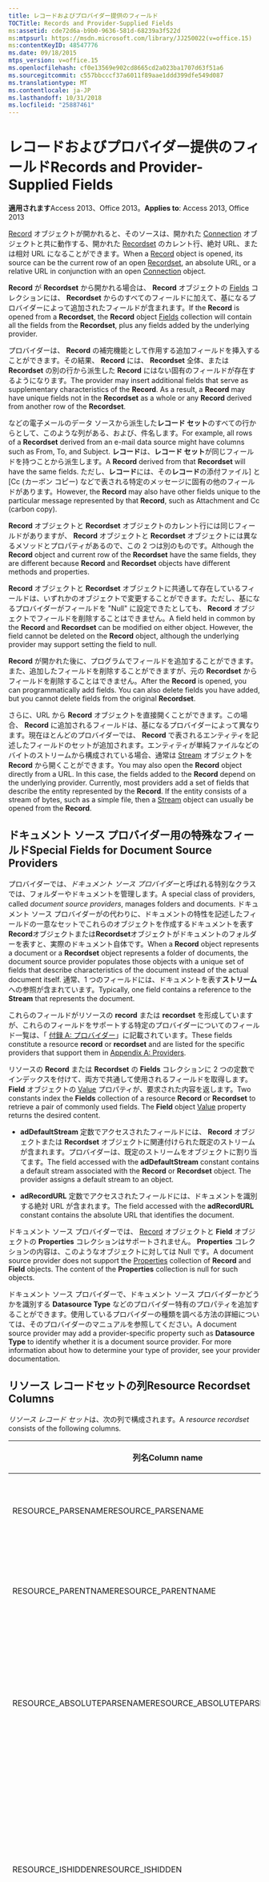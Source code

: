 ```yaml
---
title: レコードおよびプロバイダー提供のフィールド
TOCTitle: Records and Provider-Supplied Fields
ms:assetid: cde72d6a-b9b0-9636-581d-68239a3f522d
ms:mtpsurl: https://msdn.microsoft.com/library/JJ250022(v=office.15)
ms:contentKeyID: 48547776
ms.date: 09/18/2015
mtps_version: v=office.15
ms.openlocfilehash: cf0e13569e902cd8665cd2a023ba1707d63f51a6
ms.sourcegitcommit: c557bbcccf37a6011f89aae1ddd399dfe549d087
ms.translationtype: MT
ms.contentlocale: ja-JP
ms.lasthandoff: 10/31/2018
ms.locfileid: "25887461"
---
```

# <a name="records-and-provider-supplied-fields"></a><span data-ttu-id="7120e-102">レコードおよびプロバイダー提供のフィールド</span><span class="sxs-lookup"><span data-stu-id="7120e-102">Records and Provider-Supplied Fields</span></span>


<span data-ttu-id="7120e-103">**適用されます**Access 2013、Office 2013。</span><span class="sxs-lookup"><span data-stu-id="7120e-103">**Applies to**: Access 2013, Office 2013</span></span>

<span data-ttu-id="7120e-104">[Record](record-object-ado.md) オブジェクトが開かれると、そのソースは、開かれた [Connection](recordset-object-ado.md) オブジェクトと共に動作する、開かれた [Recordset](connection-object-ado.md) のカレント行、絶対 URL、または相対 URL になることができます。</span><span class="sxs-lookup"><span data-stu-id="7120e-104">When a [Record](record-object-ado.md) object is opened, its source can be the current row of an open [Recordset](recordset-object-ado.md), an absolute URL, or a relative URL in conjunction with an open [Connection](connection-object-ado.md) object.</span></span>

<span data-ttu-id="7120e-105">**Record** が **Recordset** から開かれる場合は、 **Record** オブジェクトの [Fields](fields-collection-ado.md) コレクションには、 **Recordset** からのすべてのフィールドに加えて、基になるプロバイダーによって追加されたフィールドが含まれます。</span><span class="sxs-lookup"><span data-stu-id="7120e-105">If the **Record** is opened from a **Recordset**, the **Record** object [Fields](fields-collection-ado.md) collection will contain all the fields from the **Recordset**, plus any fields added by the underlying provider.</span></span>

<span data-ttu-id="7120e-p101">プロバイダーは、 **Record** の補完機能として作用する追加フィールドを挿入することができます。その結果、 **Record** には、 **Recordset** 全体、または **Recordset** の別の行から派生した **Record** にはない固有のフィールドが存在するようになります。</span><span class="sxs-lookup"><span data-stu-id="7120e-p101">The provider may insert additional fields that serve as supplementary characteristics of the **Record**. As a result, a **Record** may have unique fields not in the **Recordset** as a whole or any **Record** derived from another row of the **Recordset**.</span></span>

<span data-ttu-id="7120e-108">などの電子メールのデータ ソースから派生した**レコード セット**のすべての行からとして、このような列がある、および、件名します。</span><span class="sxs-lookup"><span data-stu-id="7120e-108">For example, all rows of a **Recordset** derived from an e-mail data source might have columns such as From, To, and Subject.</span></span> <span data-ttu-id="7120e-109">**レコード**は、**レコード セット**が同じフィールドを持つことから派生します。</span><span class="sxs-lookup"><span data-stu-id="7120e-109">A **Record** derived from that **Recordset** will have the same fields.</span></span> <span data-ttu-id="7120e-110">ただし、**レコード**には、その**レコード**の添付ファイル] と [Cc (カーボン コピー) などで表される特定のメッセージに固有の他のフィールドがあります。</span><span class="sxs-lookup"><span data-stu-id="7120e-110">However, the **Record** may also have other fields unique to the particular message represented by that **Record**, such as Attachment and Cc (carbon copy).</span></span>

<span data-ttu-id="7120e-111">**Record** オブジェクトと **Recordset** オブジェクトのカレント行には同じフィールドがありますが、 **Record** オブジェクトと **Recordset** オブジェクトには異なるメソッドとプロパティがあるので、この 2 つは別のものです。</span><span class="sxs-lookup"><span data-stu-id="7120e-111">Although the **Record** object and current row of the **Recordset** have the same fields, they are different because **Record** and **Recordset** objects have different methods and properties.</span></span>

<span data-ttu-id="7120e-p103">**Record** オブジェクトと **Recordset** オブジェクトに共通して存在しているフィールドは、いずれかのオブジェクトで変更することができます。ただし、基になるプロバイダーがフィールドを "Null" に設定できたとしても、 **Record** オブジェクトでフィールドを削除することはできません。</span><span class="sxs-lookup"><span data-stu-id="7120e-p103">A field held in common by the **Record** and **Recordset** can be modified on either object. However, the field cannot be deleted on the **Record** object, although the underlying provider may support setting the field to null.</span></span>

<span data-ttu-id="7120e-p104">**Record** が開かれた後に、プログラムでフィールドを追加することができます。また、追加したフィールドを削除することができますが、元の **Recordset** からフィールドを削除することはできません。</span><span class="sxs-lookup"><span data-stu-id="7120e-p104">After the **Record** is opened, you can programmatically add fields. You can also delete fields you have added, but you cannot delete fields from the original **Recordset**.</span></span>

<span data-ttu-id="7120e-p105">さらに、URL から **Record** オブジェクトを直接開くことができます。この場合、 **Record** に追加されるフィールドは、基になるプロバイダーによって異なります。現在ほとんどのプロバイダーでは、 **Record** で表されるエンティティを記述したフィールドのセットが追加されます。エンティティが単純ファイルなどのバイトのストリームから構成されている場合、通常は [Stream](stream-object-ado.md) オブジェクトを **Record** から開くことができます。</span><span class="sxs-lookup"><span data-stu-id="7120e-p105">You may also open the **Record** object directly from a URL. In this case, the fields added to the **Record** depend on the underlying provider. Currently, most providers add a set of fields that describe the entity represented by the **Record**. If the entity consists of a stream of bytes, such as a simple file, then a [Stream](stream-object-ado.md) object can usually be opened from the **Record**.</span></span>

## <a name="special-fields-for-document-source-providers"></a><span data-ttu-id="7120e-120">ドキュメント ソース プロバイダー用の特殊なフィールド</span><span class="sxs-lookup"><span data-stu-id="7120e-120">Special Fields for Document Source Providers</span></span>

<span data-ttu-id="7120e-121">プロバイダーでは、*ドキュメント ソース プロバイダー*と呼ばれる特別なクラスでは、フォルダーやドキュメントを管理します。</span><span class="sxs-lookup"><span data-stu-id="7120e-121">A special class of providers, called *document source providers*, manages folders and documents.</span></span> <span data-ttu-id="7120e-122">ドキュメント ソース プロバイダーがの代わりに、ドキュメントの特性を記述したフィールドの一意なセットでこれらのオブジェクトを作成するドキュメントを表す**Record**オブジェクトまたは**Recordset**オブジェクトがドキュメントのフォルダーを表すと、実際のドキュメント自体です。</span><span class="sxs-lookup"><span data-stu-id="7120e-122">When a **Record** object represents a document or a **Recordset** object represents a folder of documents, the document source provider populates those objects with a unique set of fields that describe characteristics of the document instead of the actual document itself.</span></span> <span data-ttu-id="7120e-123">通常、1 つのフィールドには、ドキュメントを表す**ストリーム**への参照が含まれています。</span><span class="sxs-lookup"><span data-stu-id="7120e-123">Typically, one field contains a reference to the **Stream** that represents the document.</span></span>

<span data-ttu-id="7120e-124">これらのフィールドがリソースの **record** または **recordset** を形成していますが、これらのフィールドをサポートする特定のプロバイダーについてのフィールド一覧は、「 [付録 A: プロバイダー](appendix-a-providers.md)」に記載されています。</span><span class="sxs-lookup"><span data-stu-id="7120e-124">These fields constitute a resource **record** or **recordset** and are listed for the specific providers that support them in [Appendix A: Providers](appendix-a-providers.md).</span></span>

<span data-ttu-id="7120e-p107">リソースの **Record** または **Recordset** の **Fields** コレクションに 2 つの定数でインデックスを付けて、両方で共通して使用されるフィールドを取得します。 **Field** オブジェクトの [Value](value-property-ado.md) プロパティが、要求された内容を返します。</span><span class="sxs-lookup"><span data-stu-id="7120e-p107">Two constants index the **Fields** collection of a resource **Record** or **Recordset** to retrieve a pair of commonly used fields. The **Field** object [Value](value-property-ado.md) property returns the desired content.</span></span>

  - <span data-ttu-id="7120e-p108">**adDefaultStream** 定数でアクセスされたフィールドには、 **Record** オブジェクトまたは **Recordset** オブジェクトに関連付けられた既定のストリームが含まれます。プロバイダーは、既定のストリームをオブジェクトに割り当てます。</span><span class="sxs-lookup"><span data-stu-id="7120e-p108">The field accessed with the **adDefaultStream** constant contains a default stream associated with the **Record** or **Recordset** object. The provider assigns a default stream to an object.</span></span>

  - <span data-ttu-id="7120e-129">**adRecordURL** 定数でアクセスされたフィールドには、ドキュメントを識別する絶対 URL が含まれます。</span><span class="sxs-lookup"><span data-stu-id="7120e-129">The field accessed with the **adRecordURL** constant contains the absolute URL that identifies the document.</span></span>

<span data-ttu-id="7120e-p109">ドキュメント ソース プロバイダーでは、 [Record](properties-collection-ado.md) オブジェクトと **Field** オブジェクトの **Properties** コレクションはサポートされません。 **Properties** コレクションの内容は、このようなオブジェクトに対しては Null です。</span><span class="sxs-lookup"><span data-stu-id="7120e-p109">A document source provider does not support the [Properties](properties-collection-ado.md) collection of **Record** and **Field** objects. The content of the **Properties** collection is null for such objects.</span></span>

<span data-ttu-id="7120e-p110">ドキュメント ソース プロバイダーで、ドキュメント ソース プロバイダーかどうかを識別する **Datasource Type** などのプロバイダー特有のプロパティを追加することができます。使用しているプロバイダーの種類を調べる方法の詳細については、そのプロバイダーのマニュアルを参照してください。</span><span class="sxs-lookup"><span data-stu-id="7120e-p110">A document source provider may add a provider-specific property such as **Datasource Type** to identify whether it is a document source provider. For more information about how to determine your type of provider, see your provider documentation.</span></span>

## <a name="resource-recordset-columns"></a><span data-ttu-id="7120e-134">リソース レコードセットの列</span><span class="sxs-lookup"><span data-stu-id="7120e-134">Resource Recordset Columns</span></span>

<span data-ttu-id="7120e-135">*リソース レコード セット*は、次の列で構成されます。</span><span class="sxs-lookup"><span data-stu-id="7120e-135">A *resource recordset* consists of the following columns.</span></span>

<table>
<colgroup>
<col style="width: 33%" />
<col style="width: 33%" />
<col style="width: 33%" />
</colgroup>
<thead>
<tr class="header">
<th><p><span data-ttu-id="7120e-136">列名</span><span class="sxs-lookup"><span data-stu-id="7120e-136">Column name</span></span></p></th>
<th><p><span data-ttu-id="7120e-137">型</span><span class="sxs-lookup"><span data-stu-id="7120e-137">Type</span></span></p></th>
<th><p><span data-ttu-id="7120e-138">説明</span><span class="sxs-lookup"><span data-stu-id="7120e-138">Description</span></span></p></th>
</tr>
</thead>
<tbody>
<tr class="odd">
<td><p><span data-ttu-id="7120e-139">RESOURCE_PARSENAME</span><span class="sxs-lookup"><span data-stu-id="7120e-139">RESOURCE_PARSENAME</span></span></p></td>
<td><p><span data-ttu-id="7120e-140">AdVarWChar</span><span class="sxs-lookup"><span data-stu-id="7120e-140">AdVarWChar</span></span></p></td>
<td><p><span data-ttu-id="7120e-p111">読み取り専用です。リソースの URL を示します。</span><span class="sxs-lookup"><span data-stu-id="7120e-p111">Read-only. Indicates the URL of the resource.</span></span></p></td>
</tr>
<tr class="even">
<td><p><span data-ttu-id="7120e-143">RESOURCE_PARENTNAME</span><span class="sxs-lookup"><span data-stu-id="7120e-143">RESOURCE_PARENTNAME</span></span></p></td>
<td><p><span data-ttu-id="7120e-144">AdVarWChar</span><span class="sxs-lookup"><span data-stu-id="7120e-144">AdVarWChar</span></span></p></td>
<td><p><span data-ttu-id="7120e-p112">読み取り専用です。親レコードの絶対 URL を示します。</span><span class="sxs-lookup"><span data-stu-id="7120e-p112">Read-only. Indicates the absolute URL of the parent record.</span></span></p></td>
</tr>
<tr class="odd">
<td><p><span data-ttu-id="7120e-147">RESOURCE_ABSOLUTEPARSENAME</span><span class="sxs-lookup"><span data-stu-id="7120e-147">RESOURCE_ABSOLUTEPARSENAME</span></span></p></td>
<td><p><span data-ttu-id="7120e-148">AdVarWChar</span><span class="sxs-lookup"><span data-stu-id="7120e-148">AdVarWChar</span></span></p></td>
<td><p><span data-ttu-id="7120e-p113">読み取り専用です。リソースの絶対 URL、つまり PARENTNAME と PARSENAME の連結を示します。</span><span class="sxs-lookup"><span data-stu-id="7120e-p113">Read-only. Indicates the absolute URL of the resource, which is the concatenation of PARENTNAME and PARSENAME.</span></span></p></td>
</tr>
<tr class="even">
<td><p><span data-ttu-id="7120e-151">RESOURCE_ISHIDDEN</span><span class="sxs-lookup"><span data-stu-id="7120e-151">RESOURCE_ISHIDDEN</span></span></p></td>
<td><p><span data-ttu-id="7120e-152">AdBoolean</span><span class="sxs-lookup"><span data-stu-id="7120e-152">AdBoolean</span></span></p></td>
<td><p><span data-ttu-id="7120e-p114">リソースが非表示状態であれば True です。RESOURCE_ISHIDDEN が True の行を、行セットを作成するコマンドが明示的に選択しない限り、行は返されません。</span><span class="sxs-lookup"><span data-stu-id="7120e-p114">True if the resource is hidden. No rows will be returned unless the command that creates the rowset explicitly selects rows where RESOURCE_ISHIDDEN is True.</span></span></p></td>
</tr>
<tr class="odd">
<td><p><span data-ttu-id="7120e-155">RESOURCE_ISREADONLY</span><span class="sxs-lookup"><span data-stu-id="7120e-155">RESOURCE_ISREADONLY</span></span></p></td>
<td><p><span data-ttu-id="7120e-156">AdBoolean</span><span class="sxs-lookup"><span data-stu-id="7120e-156">AdBoolean</span></span></p></td>
<td><p><span data-ttu-id="7120e-p115">リソースが読み取り専用であれば True です。DBBINDFLAG_WRITE でこのリソースを開こうとすると、DB_E_READONLY が設定され、失敗します。リソースが読み取り専用で開かれた場合でも、このプロパティは編集することができます。</span><span class="sxs-lookup"><span data-stu-id="7120e-p115">True if the resource is read-only. Attempts to open this resource with DBBINDFLAG_WRITE and will fail with DB_E_READONLY. This property may be edited even when the resource has only been opened for reading.</span></span></p></td>
</tr>
<tr class="even">
<td><p><span data-ttu-id="7120e-160">RESOURCE_CONTENTTYPE</span><span class="sxs-lookup"><span data-stu-id="7120e-160">RESOURCE_CONTENTTYPE</span></span></p></td>
<td><p><span data-ttu-id="7120e-161">AdVarWChar</span><span class="sxs-lookup"><span data-stu-id="7120e-161">AdVarWChar</span></span></p></td>
<td><p><span data-ttu-id="7120e-162">ドキュメントの使用方法を示します-たとえば、法律家の書類です。</span><span class="sxs-lookup"><span data-stu-id="7120e-162">Indicates the likely use of the document — for example, a lawyer's brief.</span></span> <span data-ttu-id="7120e-163">ドキュメントの作成に使用される Office テンプレートに対応するこの可能性があります。&quot;&quot;</span><span class="sxs-lookup"><span data-stu-id="7120e-163">This may correspond to the Office template used to create the document.&quot;&quot;</span></span></p></td>
</tr>
<tr class="odd">
<td><p><span data-ttu-id="7120e-164">RESOURCE_CONTENTCLASS</span><span class="sxs-lookup"><span data-stu-id="7120e-164">RESOURCE_CONTENTCLASS</span></span></p></td>
<td><p><span data-ttu-id="7120e-165">AdVarWChar</span><span class="sxs-lookup"><span data-stu-id="7120e-165">AdVarWChar</span></span></p></td>
<td><p><span data-ttu-id="7120e-166">次のように形式を示すドキュメントの MIME の種類を示す&quot;と&quot;.'</span><span class="sxs-lookup"><span data-stu-id="7120e-166">Indicates the MIME type of the document, indicating the format such as &quot;text/html&quot;.'</span></span></p></td>
</tr>
<tr class="even">
<td><p><span data-ttu-id="7120e-167">RESOURCE_CONTENTLANGUAGE</span><span class="sxs-lookup"><span data-stu-id="7120e-167">RESOURCE_CONTENTLANGUAGE</span></span></p></td>
<td><p><span data-ttu-id="7120e-168">AdVarWChar</span><span class="sxs-lookup"><span data-stu-id="7120e-168">AdVarWChar</span></span></p></td>
<td><p><span data-ttu-id="7120e-169">内容がどの言語で保存されるかを示します。</span><span class="sxs-lookup"><span data-stu-id="7120e-169">Indicates the language in which the content is stored.</span></span></p></td>
</tr>
<tr class="odd">
<td><p><span data-ttu-id="7120e-170">RESOURCE_CREATIONTIME</span><span class="sxs-lookup"><span data-stu-id="7120e-170">RESOURCE_CREATIONTIME</span></span></p></td>
<td><p><span data-ttu-id="7120e-171">adFileTime</span><span class="sxs-lookup"><span data-stu-id="7120e-171">adFileTime</span></span></p></td>
<td><p><span data-ttu-id="7120e-p117">読み取り専用です。リソースが作成された時刻を含んだ FILETIME 構造を示します。時刻は、Coordinated Universal Time (UTC) 形式で報告されます。</span><span class="sxs-lookup"><span data-stu-id="7120e-p117">Read-only. Indicates a FILETIME structure containing the time the resource was created. The time is reported in Coordinated Universal Time (UTC) format.</span></span></p></td>
</tr>
<tr class="even">
<td><p><span data-ttu-id="7120e-175">RESOURCE_LASTACCESSTIME</span><span class="sxs-lookup"><span data-stu-id="7120e-175">RESOURCE_LASTACCESSTIME</span></span></p></td>
<td><p><span data-ttu-id="7120e-176">AdFileTime</span><span class="sxs-lookup"><span data-stu-id="7120e-176">AdFileTime</span></span></p></td>
<td><p><span data-ttu-id="7120e-p118">読み取り専用です。リソースが最後にアクセスされた時刻を含んだ FILETIME 構造を示します。時刻は UTC 形式です。プロバイダーでこの時刻メンバーがサポートされない場合、FILETIME メンバーは 0 です。</span><span class="sxs-lookup"><span data-stu-id="7120e-p118">Read-only. Indicates a FILETIME structure containing the time that the resource was last accessed. The time is in UTC format. The FILETIME members are zero if the provider does not support this time member.</span></span></p></td>
</tr>
<tr class="odd">
<td><p><span data-ttu-id="7120e-181">RESOURCE_LASTWRITETIME</span><span class="sxs-lookup"><span data-stu-id="7120e-181">RESOURCE_LASTWRITETIME</span></span></p></td>
<td><p><span data-ttu-id="7120e-182">AdFileTime</span><span class="sxs-lookup"><span data-stu-id="7120e-182">AdFileTime</span></span></p></td>
<td><p><span data-ttu-id="7120e-p119">読み取り専用です。リソースが最後に書き込まれた時刻を含んだ FILETIME 構造を示します。時刻は UTC 形式です。プロバイダーでこの時刻メンバーがサポートされない場合、FILETIME メンバーは 0 です。</span><span class="sxs-lookup"><span data-stu-id="7120e-p119">Read-only. Indicates a FILETIME structure containing the time that the resource was last written. The time is in UTC format. The FILETIME members are zero if the provider does not support this time member.</span></span></p></td>
</tr>
<tr class="even">
<td><p><span data-ttu-id="7120e-187">RESOURCE_STREAMSIZE</span><span class="sxs-lookup"><span data-stu-id="7120e-187">RESOURCE_STREAMSIZE</span></span></p></td>
<td><p><span data-ttu-id="7120e-188">asUnsignedBigInt</span><span class="sxs-lookup"><span data-stu-id="7120e-188">asUnsignedBigInt</span></span></p></td>
<td><p><span data-ttu-id="7120e-p120">読み取り専用です。リソースの既定のストリームのサイズをバイト数で示します。</span><span class="sxs-lookup"><span data-stu-id="7120e-p120">Read-only. Indicates the size of the resource's default stream, in bytes.</span></span></p></td>
</tr>
<tr class="odd">
<td><p><span data-ttu-id="7120e-191">RESOURCE_ISCOLLECTION</span><span class="sxs-lookup"><span data-stu-id="7120e-191">RESOURCE_ISCOLLECTION</span></span></p></td>
<td><p><span data-ttu-id="7120e-192">AdBoolean</span><span class="sxs-lookup"><span data-stu-id="7120e-192">AdBoolean</span></span></p></td>
<td><p><span data-ttu-id="7120e-p121">読み取り専用です。リソースがディレクトリなどのコレクションであれば True です。リソースが単純ファイルの場合は False です。</span><span class="sxs-lookup"><span data-stu-id="7120e-p121">Read-only. True if the resource is a collection, such as a directory. False if the resource is a simple file.</span></span></p></td>
</tr>
<tr class="even">
<td><p><span data-ttu-id="7120e-196">RESOURCE_ISSTRUCTUREDDOCUMENT</span><span class="sxs-lookup"><span data-stu-id="7120e-196">RESOURCE_ISSTRUCTUREDDOCUMENT</span></span></p></td>
<td><p><span data-ttu-id="7120e-197">AdBoolean</span><span class="sxs-lookup"><span data-stu-id="7120e-197">AdBoolean</span></span></p></td>
<td><p><span data-ttu-id="7120e-p122">リソースが構造ドキュメントであれば True です。リソースが構造ドキュメントでない場合は False です。その場合は、コレクションまたは単純ファイルの可能性があります。</span><span class="sxs-lookup"><span data-stu-id="7120e-p122">True if the resource is a structured document. False if the resource is not a structured document. It could be a collection or a simple file.</span></span></p></td>
</tr>
<tr class="odd">
<td><p><span data-ttu-id="7120e-201">DEFAULT_DOCUMENT</span><span class="sxs-lookup"><span data-stu-id="7120e-201">DEFAULT_DOCUMENT</span></span></p></td>
<td><p><span data-ttu-id="7120e-202">AdVarWChar</span><span class="sxs-lookup"><span data-stu-id="7120e-202">AdVarWChar</span></span></p></td>
<td><p><span data-ttu-id="7120e-p123">読み取り専用です。このリソースがフォルダーの既定の単純ドキュメントまたは構造ドキュメントへの URL を含んでいることを示します。既定のストリームがリソースから要求されたときに使用されます。このプロパティは、単純ファイルの場合は空白です。</span><span class="sxs-lookup"><span data-stu-id="7120e-p123">Read-only. Indicates that this resource contains a URL to the default simple document of a folder or a structured document. Used when the default stream is requested from a resource. This property is blank for a simple file.</span></span></p></td>
</tr>
<tr class="even">
<td><p><span data-ttu-id="7120e-207">CHAPTERED_CHILDREN</span><span class="sxs-lookup"><span data-stu-id="7120e-207">CHAPTERED_CHILDREN</span></span></p></td>
<td><p><span data-ttu-id="7120e-208">AdChapter</span><span class="sxs-lookup"><span data-stu-id="7120e-208">AdChapter</span></span></p></td>
<td><p><span data-ttu-id="7120e-p124">読み取り専用です。オプションです。リソースの子を含む行セットのチャプターを示します (<em>OLE DB Provider for Internet Publishing</em> はこの列を使用しません)。</span><span class="sxs-lookup"><span data-stu-id="7120e-p124">Read-only. Optional. Indicates the chapter of the rowset containing the children of the resource. (The <em>OLE DB Provider for Internet Publishing</em> does not use this column.)</span></span></p></td>
</tr>
<tr class="odd">
<td><p><span data-ttu-id="7120e-213">RESOURCE_DISPLAYNAME</span><span class="sxs-lookup"><span data-stu-id="7120e-213">RESOURCE_DISPLAYNAME</span></span></p></td>
<td><p><span data-ttu-id="7120e-214">AdVarWChar</span><span class="sxs-lookup"><span data-stu-id="7120e-214">AdVarWChar</span></span></p></td>
<td><p><span data-ttu-id="7120e-p125">読み取り専用です。リソースの表示名を示します。</span><span class="sxs-lookup"><span data-stu-id="7120e-p125">Read-only. Indicates the display name of the resource.</span></span></p></td>
</tr>
<tr class="even">
<td><p><span data-ttu-id="7120e-217">RESOURCE_ISROOT</span><span class="sxs-lookup"><span data-stu-id="7120e-217">RESOURCE_ISROOT</span></span></p></td>
<td><p><span data-ttu-id="7120e-218">AdBoolean</span><span class="sxs-lookup"><span data-stu-id="7120e-218">AdBoolean</span></span></p></td>
<td><p><span data-ttu-id="7120e-p126">読み取り専用です。リソースがコレクションのルートまたは構造ドキュメントであれば True です。</span><span class="sxs-lookup"><span data-stu-id="7120e-p126">Read-only. True if the resource is the root of a collection or structured document.</span></span></p></td>
</tr>
</tbody>
</table>

